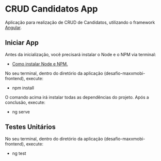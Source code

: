 # CRUD Candidatos App

Aplicação para realização de CRUD de Candidatos, utilizando o framework [Angular](https://angular.io).

## Iniciar App

Antes da inicialização, você precisará instalar o Node e o NPM via terminal:

- [Como instalar Node e NPM.](https://docs.npmjs.com/downloading-and-installing-node-js-and-npm)

No seu terminal, dentro do diretório da aplicação (desafio-maxxmobi-frontend), execute:

- npm install

O comando acima irá instalar todas as dependências do projeto.
Após a conclusão, execute:

- ng serve 

## Testes Unitários

No seu terminal, dentro do diretório da aplicação (desafio-maxxmobi-frontend), execute:

- ng test